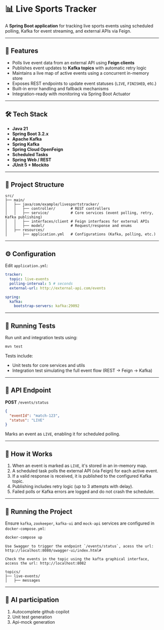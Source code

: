 # 📊 Live Sports Tracker

A **Spring Boot application** for tracking live sports events using scheduled polling, Kafka for event streaming, and external APIs via Feign.

---

## 🚀 Features

- Polls live event data from an external API using **Feign clients**
- Publishes event updates to **Kafka topics** with automatic retry logic
- Maintains a live map of active events using a concurrent in-memory store
- Exposes REST endpoints to update event statuses (`LIVE`, `FINISHED`, etc.)
- Built-in error handling and fallback mechanisms
- Integration-ready with monitoring via Spring Boot Actuator

---

## 🛠️ Tech Stack

- **Java 21**
- **Spring Boot 3.2.x**
- **Apache Kafka**
- **Spring Kafka**
- **Spring Cloud OpenFeign**
- **Scheduled Tasks**
- **Spring Web / REST**
- **JUnit 5 + Mockito**

---

## 📂 Project Structure

```
src/
├── main/
│   ├── java/com/example/livesportstracker/
│   │   ├── controller/       # REST controllers
│   │   ├── service/          # Core services (event polling, retry, Kafka publishing)
│   │   ├── interfaces/client # Feign interfaces for external APIs
│   │   ├── model/            # Request/response and enums
│   ├── resources/
│       ├── application.yml   # Configurations (Kafka, polling, etc.)
```

---

## ⚙️ Configuration

Edit `application.yml`:

```yaml
tracker:
  topic: live-events
  polling-interval: 5 # seconds
  external-url: http://external-api.com/events

spring:
  kafka:
    bootstrap-servers: kafka:29092
```

---

## 🧪 Running Tests

Run unit and integration tests using:

```bash
mvn test
```

Tests include:
- Unit tests for core services and utils
- Integration test simulating the full event flow (REST → Feign → Kafka)

---

## 🧭 API Endpoint

**POST** `/events/status`

```json
{
  "eventId": "match-123",
  "status": "LIVE"
}
```

Marks an event as `LIVE`, enabling it for scheduled polling.

---

## 🧰 How it Works

1. When an event is marked as `LIVE`, it's stored in an in-memory map.
2. A scheduled task polls the external API (via Feign) for each active event.
3. If a valid response is received, it is published to the configured Kafka topic.
4. Publishing includes retry logic (up to 3 attempts with delay).
5. Failed polls or Kafka errors are logged and do not crash the scheduler.

---

## 🐳 Running the Project

Ensure `kafka`, `zookeeper`, `kafka-ui` and `mock-api` services are configured in `docker-compose.yml`:

```bash ./track-sports 
docker-compose up
```

```
Use Swagger to trigger the endpoint `/events/status`, acess the url: http://localhost:8080/swagger-ui/index.html#
```

```
Check the events in the topic using the kafta graphical interface, access the url: http://localhost:8082

topics/
├── live-events/
│   ├── messages
```
---

## 🤖 AI participation

1. Autocomplete github copilot
2. Unit test generation
3. Api-mock generation

